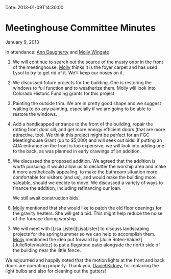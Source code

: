 Date: 2013-01-09T14:30:00

[AnnDaugherty]: /Friends/AnnDaugherty
[DanielKidney]: /Friends/DanielKidney
[MollyWingate]: /Friends/MollyWingate

# Meetinghouse Committee Minutes

January 9, 2013

In attendance: [Ann Daugherty][AnnDaugherty] and [Molly Wingate][MollyWingate]

1.  We will continue to search out the source of the musty odor in the front of 
    the meetinghouse. [Molly][MollyWingate] thinks it is the foyer carpet and 
    has used Lysol to try to get rid of it. We'll keep our noses on it.

2.  We discussed future projects for the building. One is restoring the windows 
    to full function and to weatherize them. Molly will look into Colorado 
    Historic Funding grants for this project.

3.  Painting the outside trim. We are in pretty good shape and we suggest 
    waiting to do any painting, especially if we are going to be able to 
    restore the windows.

4.  Add a handicapped entrance to the front of the building, repair the 
    rotting front door sill, and get more energy efficient doors (that 
    are more attractive, too). We think this project might be perfect for an FGC 
    Meetinghouse Grant (up to $5,000) and will seek out bids. If putting an ADA 
    entrance on the front is too expensive, we will look into adding one to the 
    back, as was planned in early drawings of an addition.

5.  We discussed the proposed addition. We agreed that the addition is worth 
    pursuing: it would allow us to declutter the worship area and make it more 
    aesthetically appealing, to make the bathroom situation more comfortable for 
    visitors (and us), and would make the building more saleable, should we 
    decide to move. We discussed a variety of ways to finance the addition, 
    including refinancing our loan. 

    We still await construction bids.

6.  [Molly][MollyWingate] mentioned that she would like to patch the old floor openings for the 
    gravity heaters. She will get a bid. This might help reduce the noise of 
    the furnace during worship.

7.  We will meet with [Lisa Lister][LisaLister] to discuss landscaping projects 
    for the spring/summer so we can help to accomplish them.
    [Molly][MollyWingate] mentioned the idea put forward by [Julie Roten-Valdez][JulieRotenValdez] 
    to put a flagstone patio alongside the north side of the building near the little fence.

We adjourned and happily noted that the motion lights at the front and back doors are operating 
properly. Thank you, [Daniel Kidney][DanielKidney], for replacing the light bulbs and also for cleaning out the gutters!
